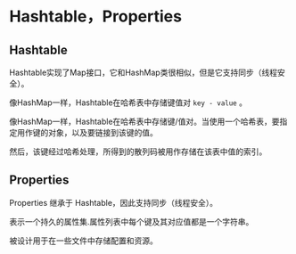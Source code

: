 # Hashtable，Properties



## Hashtable

Hashtable实现了Map接口，它和HashMap类很相似，但是它支持同步（线程安全）。

像HashMap一样，Hashtable在哈希表中存储键值对 `key - value` 。

像HashMap一样，Hashtable在哈希表中存储键/值对。当使用一个哈希表，要指定用作键的对象，以及要链接到该键的值。

然后，该键经过哈希处理，所得到的散列码被用作存储在该表中值的索引。



## Properties

Properties 继承于 Hashtable，因此支持同步（线程安全）。

表示一个持久的属性集.属性列表中每个键及其对应值都是一个字符串。

被设计用于在一些文件中存储配置和资源。